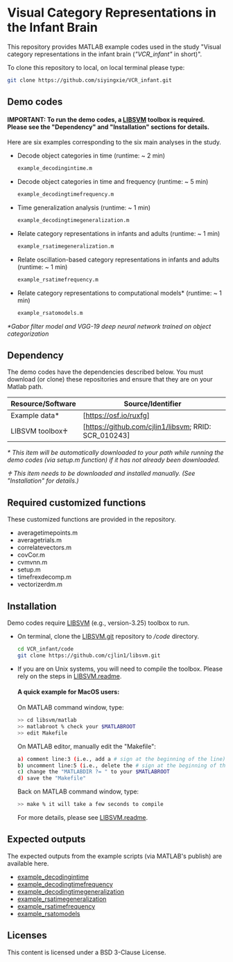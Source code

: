 # Visual Category Representations in the Infant Brain
This repository provides MATLAB example codes used in the study "Visual category representations in the infant brain (_"VCR_infant"_ in short)". 

To clone this repository to local, on local terminal please type:
```sh
git clone https://github.com/siyingxie/VCR_infant.git
```

## Demo codes

#### IMPORTANT: To run the demo codes, a [LIBSVM] toolbox is required. Please see the "Dependency" and "Installation" sections for details. 

Here are six examples corresponding to the six main analyses in the study.

- Decode object categories in time (runtime: ~ 2 min) 
    ```sh
    example_decodingintime.m
    ```
- Decode object categories in time and frequency (runtime: ~ 5 min) 
    ```sh
    example_decodingtimefrequency.m
    ```
- Time generalization analysis (runtime: ~ 1 min) 
    ```sh
    example_decodingtimegeneralization.m 
    ```
- Relate category representations in infants and adults (runtime: ~ 1 min) 
    ```sh
    example_rsatimegeneralization.m 
    ```
- Relate oscillation-based category representations in infants and adults (runtime: ~ 1 min) 
    ```sh
    example_rsatimefrequency.m
    ```
- Relate category representations to computational models* (runtime: ~ 1 min) 
    ```sh
    example_rsatomodels.m
    ```
_*Gabor filter model and VGG-19 deep neural network trained on object categorization_

## Dependency
The demo codes have the dependencies described below. You must download (or clone) these repositories and ensure that they are on your Matlab path.

| Resource/Software | Source/Identifier |
| ------ | ------ |
| Example data* | [https://osf.io/ruxfg] |
| LIBSVM toolbox♰ | [https://github.com/cjlin1/libsvm; RRID: SCR_010243] |

_* This item will be automatically downloaded to your path while running the demo codes (via setup.m function) if it has not already been downloaded._

_♰ This item needs to be downloaded and installed manually. (See "Installation" for details.)_

## Required customized functions
These customized functions are provided in the repository. 

- averagetimepoints.m
- averagetrials.m
- correlatevectors.m
- covCor.m
- cvmvnn.m
- setup.m
- timefrexdecomp.m
- vectorizerdm.m

## Installation
Demo codes require [LIBSVM] (e.g., version-3.25) toolbox to run.
- On terminal, clone the [LIBSVM.git] repository to _/code_ directory.
    ```sh
    cd VCR_infant/code
    git clone https://github.com/cjlin1/libsvm.git
    ```
- If you are on Unix systems, you will need to compile the toolbox. Please rely on the steps in [LIBSVM.readme].

    #### A quick example for MacOS users:

    On MATLAB command window, type:
    ``` sh
    >> cd libsvm/matlab
    >> matlabroot % check your $MATLABROOT
    >> edit Makefile 
    ```
    On MATLAB editor, manually edit the "Makefile":
    ```sh
    a) comment line:3 (i.e., add a # sign at the beginning of the line)
    b) uncomment line:5 (i.e., delete the # sign at the beginning of the line)
    c) change the "MATLABDIR ?= " to your $MATLABROOT
    d) save the "Makefile"
    ```
    Back on MATLAB command window, type:
    ``` sh
    >> make % it will take a few seconds to compile 
    ```
 
    For more details, please see [LIBSVM.readme].

## Expected outputs 
The expected outputs from the example scripts (via MATLAB's publish) are available here.
- [example_decodingintime]
- [example_decodingtimefrequency]
- [example_decodingtimegeneralization]
- [example_rsatimegeneralization]
- [example_rsatimefrequency]
- [example_rsatomodels]

## Licenses
This content is licensed under a BSD 3-Clause License.

[//]: # (These are reference links used in the body of this note and they get stripped out when the markdown processor does its job. There is no need to format it nicely because it shouldn't be seen. Thanks SO - http://stackoverflow.com/questions/4823468/store-comments-in-markdown-syntax)
   [LIBSVM]: <https://www.csie.ntu.edu.tw/~cjlin/libsvm/>
   [LIBSVM.git]:  <https://github.com/cjlin1/libsvm/>
   [LIBSVM.readme]: <https://github.com/cjlin1/libsvm/blob/master/matlab/README>
   [example_decodingintime]: <http://htmlpreview.github.io/?https://github.com/siyingxie/VCR_infant/blob/main/code/html/example_decodingintime.html>
   [example_decodingtimefrequency]: <http://htmlpreview.github.io/?https://github.com/siyingxie/VCR_infant/blob/main/code/html/example_decodingtimefrequency.html>
   [example_decodingtimegeneralization]: <http://htmlpreview.github.io/?https://github.com/siyingxie/VCR_infant/blob/main/code/html/example_decodingtimegeneralization.html>
   [example_rsatimegeneralization]: <http://htmlpreview.github.io/?https://github.com/siyingxie/VCR_infant/blob/main/code/html/example_rsatimegeneralization.html>
   [example_rsatimefrequency]: <http://htmlpreview.github.io/?https://github.com/siyingxie/VCR_infant/blob/main/code/html/example_rsatimefrequency.html>
   [example_rsatomodels]: <http://htmlpreview.github.io/?https://github.com/siyingxie/VCR_infant/blob/main/code/html/example_rsatomodels.html>
